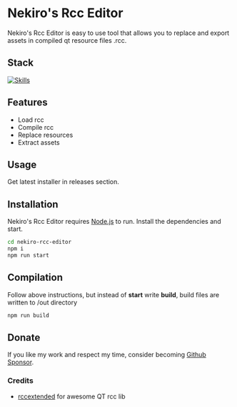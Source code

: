 # Nekiro's Rcc Editor

Nekiro's Rcc Editor is easy to use tool that allows you to replace and export assets in compiled qt resource files .rcc.

## Stack

[![Skills](https://skills.thijs.gg/icons?i=ts,nodejs,react,html,css,electron&theme=light&perline=5)](https://github.com/nekiro)

## Features

- Load rcc
- Compile rcc
- Replace resources
- Extract assets

## Usage

Get latest installer in releases section.

## Installation

Nekiro's Rcc Editor requires [Node.js](https://nodejs.org/) to run.
Install the dependencies and start.

```sh
cd nekiro-rcc-editor
npm i
npm run start
```

## Compilation

Follow above instructions, but instead of **start** write **build**, build files are written to /out directory

```sh
npm run build
```

## Donate

If you like my work and respect my time, consider becoming [Github Sponsor](https://github.com/sponsors/nekiro).

### Credits

- [rccextended](https://github.com/zedxxx/rccextended) for awesome QT rcc lib
